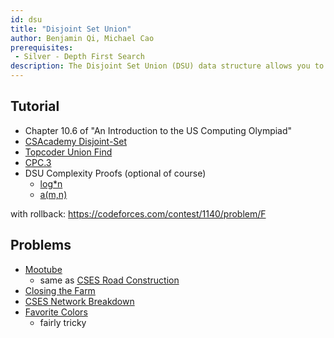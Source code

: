 ```yaml
---
id: dsu
title: "Disjoint Set Union"
author: Benjamin Qi, Michael Cao 
prerequisites:
 - Silver - Depth First Search
description: The Disjoint Set Union (DSU) data structure allows you to add edges to an initially empty graph and test whether two vertices of the graph are connected.
---
```


## Tutorial

 - Chapter 10.6 of "An Introduction to the US Computing Olympiad"
 - [CSAcademy Disjoint-Set](https://csacademy.com/lesson/disjoint_data_sets)
 - [Topcoder Union Find](https://www.topcoder.com/community/data-science/data-science-tutorials/disjoint-set-data-structures/)
 - [CPC.3](https://github.com/SuprDewd/T-414-AFLV/tree/master/03_data_structures)
 - DSU Complexity Proofs (optional of course)
   - [log\*n](https://en.wikipedia.org/wiki/Proof_of_O(log*n)\_time_complexity\_of_union%E2%80%93find)
   - [a(m,n)](https://dl.acm.org/doi/pdf/10.1145/321879.321884)

with rollback: https://codeforces.com/contest/1140/problem/F

## Problems

- [Mootube](http://www.usaco.org/index.php?page=viewproblem2&cpid=789)
  - same as [CSES Road Construction](https://cses.fi/problemset/task/1676)
- [Closing the Farm](http://www.usaco.org/index.php?page=viewproblem2&cpid=646)
- [CSES Network Breakdown](https://cses.fi/problemset/task/1677)
- [Favorite Colors](http://www.usaco.org/index.php?page=viewproblem2&cpid=1042)
  - fairly tricky
